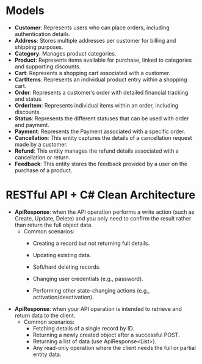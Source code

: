 # Models
- **Customer**: Represents users who can place orders, including authentication details. 
- **Address**: Stores multiple addresses per customer for billing and shipping purposes. 
- **Category**: Manages product categories. 
- **Product**: Represents items available for purchase, linked to categories and supporting discounts. 
- **Cart**: Represents a shopping cart associated with a customer. 
- **CartItems**: Represents an individual product entry within a shopping cart. 
- **Order**: Represents a customer’s order with detailed financial tracking and status. 
- **OrderItem**: Represents individual items within an order, including discounts. 
- **Status**: Represents the different statuses that can be used with order and payment. 
- **Payment**: Represents the Payment associated with a specific order.
- **Cancellation**: This entity captures the details of a cancellation request made by a customer.
- **Refund**: This entity manages the refund details associated with a cancellation or return.
- **Feedback**: This entity stores the feedback provided by a user on the purchase of a product.

# RESTful API + C# Clean Architecture
- **ApiResponse<ConfirmationResponseDTO>**: when the API operation performs a write action (such as Create, Update, Delete) and you only need to confirm the result rather than return the full object data.
  - Common scenarios:
    -  Creating a record but not returning full details.

    - Updating existing data.

    - Soft/hard deleting records.

    - Changing user credentials (e.g., password).

    - Performing other state-changing actions (e.g., activation/deactivation).
- **ApiResponse<T>**: when your API operation is intended to retrieve and return data to the client.
  - Common scenarios:
    - Fetching details of a single record by ID.
    - Returning a newly created object after a successful POST.
    - Returning a list of data (use ApiResponse<List<T>>).
    - Any read-only operation where the client needs the full or partial entity data.